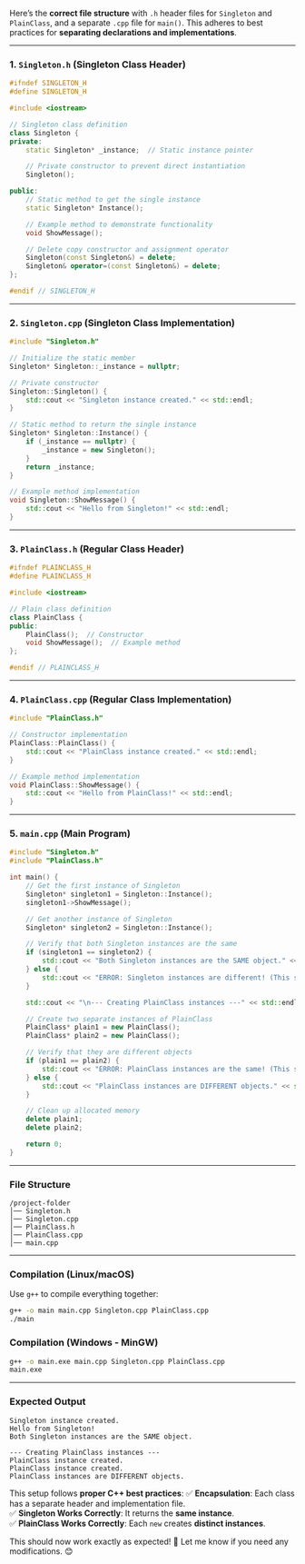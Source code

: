 Here’s the **correct file structure** with `.h` header files for `Singleton` and `PlainClass`, and a separate `.cpp` file for `main()`. This adheres to best practices for **separating declarations and implementations**.

---

### **1. `Singleton.h` (Singleton Class Header)**
```cpp
#ifndef SINGLETON_H
#define SINGLETON_H

#include <iostream>

// Singleton class definition
class Singleton {
private:
    static Singleton* _instance;  // Static instance pointer

    // Private constructor to prevent direct instantiation
    Singleton();

public:
    // Static method to get the single instance
    static Singleton* Instance();

    // Example method to demonstrate functionality
    void ShowMessage();

    // Delete copy constructor and assignment operator
    Singleton(const Singleton&) = delete;
    Singleton& operator=(const Singleton&) = delete;
};

#endif // SINGLETON_H
```

---

### **2. `Singleton.cpp` (Singleton Class Implementation)**
```cpp
#include "Singleton.h"

// Initialize the static member
Singleton* Singleton::_instance = nullptr;

// Private constructor
Singleton::Singleton() {
    std::cout << "Singleton instance created." << std::endl;
}

// Static method to return the single instance
Singleton* Singleton::Instance() {
    if (_instance == nullptr) {
        _instance = new Singleton();
    }
    return _instance;
}

// Example method implementation
void Singleton::ShowMessage() {
    std::cout << "Hello from Singleton!" << std::endl;
}
```

---

### **3. `PlainClass.h` (Regular Class Header)**
```cpp
#ifndef PLAINCLASS_H
#define PLAINCLASS_H

#include <iostream>

// Plain class definition
class PlainClass {
public:
    PlainClass();  // Constructor
    void ShowMessage();  // Example method
};

#endif // PLAINCLASS_H
```

---

### **4. `PlainClass.cpp` (Regular Class Implementation)**
```cpp
#include "PlainClass.h"

// Constructor implementation
PlainClass::PlainClass() {
    std::cout << "PlainClass instance created." << std::endl;
}

// Example method implementation
void PlainClass::ShowMessage() {
    std::cout << "Hello from PlainClass!" << std::endl;
}
```

---

### **5. `main.cpp` (Main Program)**
```cpp
#include "Singleton.h"
#include "PlainClass.h"

int main() {
    // Get the first instance of Singleton
    Singleton* singleton1 = Singleton::Instance();
    singleton1->ShowMessage();

    // Get another instance of Singleton
    Singleton* singleton2 = Singleton::Instance();

    // Verify that both Singleton instances are the same
    if (singleton1 == singleton2) {
        std::cout << "Both Singleton instances are the SAME object." << std::endl;
    } else {
        std::cout << "ERROR: Singleton instances are different! (This should not happen)" << std::endl;
    }

    std::cout << "\n--- Creating PlainClass instances ---" << std::endl;

    // Create two separate instances of PlainClass
    PlainClass* plain1 = new PlainClass();
    PlainClass* plain2 = new PlainClass();

    // Verify that they are different objects
    if (plain1 == plain2) {
        std::cout << "ERROR: PlainClass instances are the same! (This should not happen)" << std::endl;
    } else {
        std::cout << "PlainClass instances are DIFFERENT objects." << std::endl;
    }

    // Clean up allocated memory
    delete plain1;
    delete plain2;

    return 0;
}
```

---

### **File Structure**
```
/project-folder
│── Singleton.h
│── Singleton.cpp
│── PlainClass.h
│── PlainClass.cpp
│── main.cpp
```

---

### **Compilation (Linux/macOS)**
Use `g++` to compile everything together:
```sh
g++ -o main main.cpp Singleton.cpp PlainClass.cpp
./main
```

### **Compilation (Windows - MinGW)**
```sh
g++ -o main.exe main.cpp Singleton.cpp PlainClass.cpp
main.exe
```

---

### **Expected Output**
```
Singleton instance created.
Hello from Singleton!
Both Singleton instances are the SAME object.

--- Creating PlainClass instances ---
PlainClass instance created.
PlainClass instance created.
PlainClass instances are DIFFERENT objects.
```

This setup follows **proper C++ best practices**:
✅ **Encapsulation**: Each class has a separate header and implementation file.  
✅ **Singleton Works Correctly**: It returns the **same instance**.  
✅ **PlainClass Works Correctly**: Each `new` creates **distinct instances**.  

This should now work exactly as expected! 🚀 Let me know if you need any modifications. 😊
